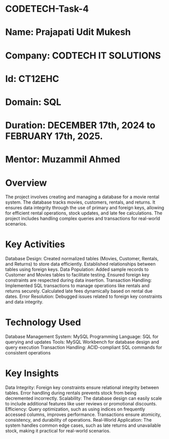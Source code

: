 # CODETECH-Task-4
# Name: Prajapati Udit Mukesh
# Company: CODTECH IT SOLUTIONS
# Id: CT12EHC
# Domain: SQL
# Duration: DECEMBER 17th, 2024 to FEBRUARY 17th, 2025.
# Mentor: Muzammil Ahmed

# Overview
The project involves creating and managing a database for a movie rental system. The database tracks movies, customers, rentals, and returns. It ensures data integrity through the use of primary and foreign keys, allowing for efficient rental operations, stock updates, and late fee calculations. The project includes handling complex queries and transactions for real-world scenarios.

# Key Activities
Database Design:
Created normalized tables (Movies, Customer, Rentals, and Returns) to store data efficiently.
Established relationships between tables using foreign keys.
Data Population:
Added sample records to Customer and Movies tables to facilitate testing.
Ensured foreign key constraints are respected during data insertion.
Transaction Handling:
Implemented SQL transactions to manage operations like rentals and returns securely.
Calculated late fees dynamically based on rental due dates.
Error Resolution:
Debugged issues related to foreign key constraints and data integrity.

# Technology Used
Database Management System: MySQL
Programming Language: SQL for querying and updates
Tools: MySQL Workbench for database design and query execution
Transaction Handling: ACID-compliant SQL commands for consistent operations

# Key Insights
Data Integrity:
Foreign key constraints ensure relational integrity between tables.
Error handling during rentals prevents stock from being decremented incorrectly.
Scalability:
The database design can easily scale to include additional features like user reviews or promotional discounts.
Efficiency:
Query optimization, such as using indices on frequently accessed columns, improves performance.
Transactions ensure atomicity, consistency, and durability of operations.
Real-World Application:
The system handles common edge cases, such as late returns and unavailable stock, making it practical for real-world scenarios.
